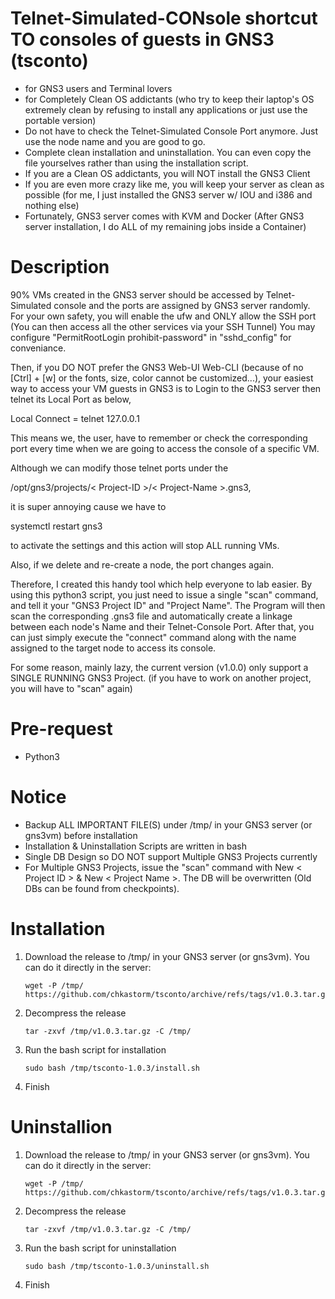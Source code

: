 # Telnet-Simulated-CONsole shortcut TO consoles of guests in GNS3 (tsconto)
- for GNS3 users and Terminal lovers
- for Completely Clean OS addictants (who try to keep their laptop's OS extremely clean by refusing to install any applications or just use the portable version)
- Do not have to check the Telnet-Simulated Console Port anymore. Just use the node name and you are good to go.
- Complete clean installation and uninstallation. You can even copy the file yourselves rather than using the installation script.
- If you are a Clean OS addictants, you will NOT install the GNS3 Client
- If you are even more crazy like me, you will keep your server as clean as possible (for me, I just installed the GNS3 server w/ IOU and i386 and nothing else)
- Fortunately, GNS3 server comes with KVM and Docker (After GNS3 server installation, I do ALL of my remaining jobs inside a Container)
# Description
90% VMs created in the GNS3 server should be accessed by Telnet-Simulated console and the ports are assigned by GNS3 server randomly.
For your own safety, you will enable the ufw and ONLY allow the SSH port (You can then access all the other services via your SSH Tunnel)
You may configure "PermitRootLogin prohibit-password" in "sshd_config" for conveniance.

Then, if you DO NOT prefer the GNS3 Web-UI Web-CLI (because of no [Ctrl] + [w] or the fonts, size, color cannot be customized...), your easiest way to access your VM guests in GNS3 is to Login to the GNS3 server then telnet its Local Port as below,

Local Connect = telnet 127.0.0.1 <GNS3 server randomly assigned port>

This means we, the user, have to remember or check the corresponding port every time when we are going to access the console of a specific VM.

Although we can modify those telnet ports under the

/opt/gns3/projects/< Project-ID >/< Project-Name >.gns3,

it is super annoying cause we have to

systemctl restart gns3

to activate the settings and this action will stop ALL running VMs.

Also, if we delete and re-create a node, the port changes again.

Therefore, I created this handy tool which help everyone to lab easier.
By using this python3 script, you just need to issue a single "scan" command, and tell it your "GNS3 Project ID" and "Project Name".
The Program will then scan the corresponding .gns3 file and automatically create a linkage between each node's Name and their Telnet-Console Port.
After that, you can just simply execute the "connect" command along with the name assigned to the target node to access its console.

For some reason, mainly lazy, the current version (v1.0.0) only support a SINGLE RUNNING GNS3 Project. (if you have to work on another project, you will have to "scan" again)
# Pre-request
- Python3
# Notice
- Backup ALL IMPORTANT FILE(S) under /tmp/ in your GNS3 server (or gns3vm) before installation
- Installation & Uninstallation Scripts are written in bash
- Single DB Design so DO NOT support Multiple GNS3 Projects currently
- For Multiple GNS3 Projects, issue the "scan" command with New < Project ID > & New < Project Name >. The DB will be overwritten (Old DBs can be found from checkpoints).
# Installation
1. Download the release to /tmp/ in your GNS3 server (or gns3vm). You can do it directly in the server:
  
       wget -P /tmp/ https://github.com/chkastorm/tsconto/archive/refs/tags/v1.0.3.tar.gz

2. Decompress the release

       tar -zxvf /tmp/v1.0.3.tar.gz -C /tmp/

3. Run the bash script for installation

       sudo bash /tmp/tsconto-1.0.3/install.sh

4. Finish
# Uninstallion
1. Download the release to /tmp/ in your GNS3 server (or gns3vm). You can do it directly in the server:

       wget -P /tmp/ https://github.com/chkastorm/tsconto/archive/refs/tags/v1.0.3.tar.gz

2. Decompress the release

       tar -zxvf /tmp/v1.0.3.tar.gz -C /tmp/

3. Run the bash script for uninstallation
  
       sudo bash /tmp/tsconto-1.0.3/uninstall.sh

4. Finish


